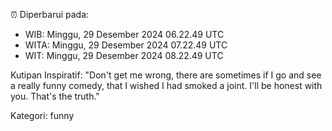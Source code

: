 ⏰ Diperbarui pada:
- WIB: Minggu, 29 Desember 2024 06.22.49 UTC
- WITA: Minggu, 29 Desember 2024 07.22.49 UTC
- WIT: Minggu, 29 Desember 2024 08.22.49 UTC

Kutipan Inspiratif:
"Don't get me wrong, there are sometimes if I go and see a really funny comedy, that I wished I had smoked a joint. I'll be honest with you. That's the truth."


Kategori: funny

